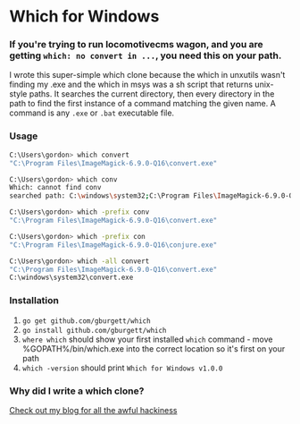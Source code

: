# Which for Windows

### If you're trying to run locomotivecms wagon, and you are getting `which: no convert in ...`, you need this on your path.

I wrote this super-simple which clone because the which in unxutils wasn't finding my .exe and the which in msys was a sh script that returns unix-style paths.  It searches the current directory, then every directory in the path to find the first instance of a command matching the given name.  A command is any `.exe` or `.bat` executable file.

### Usage
```sh
C:\Users\gordon> which convert
"C:\Program Files\ImageMagick-6.9.0-Q16\convert.exe"
```

```sh
C:\Users\gordon> which conv
Which: cannot find conv
searched path: C:\windows\system32;C:\Program Files\ImageMagick-6.9.0-Q16;...
```

```sh
C:\Users\gordon> which -prefix conv
"C:\Program Files\ImageMagick-6.9.0-Q16\convert.exe"
```

```sh
C:\Users\gordon> which -prefix con
"C:\Program Files\ImageMagick-6.9.0-Q16\conjure.exe"
```

```sh
C:\Users\gordon> which -all convert
"C:\Program Files\ImageMagick-6.9.0-Q16\convert.exe"
C:\windows\system32\convert.exe
```

### Installation

1. `go get github.com/gburgett/which`
2. `go install github.com/gburgett/which`
3. `where which` should show your first installed `which` command - move %GOPATH%/bin/which.exe into the correct location so it's first on your path
4. `which -version` should print `Which for Windows v1.0.0`


### Why did I write a which clone?

[Check out my blog for all the awful hackiness](http://www.gordonburgett.net/post/which%20which/)